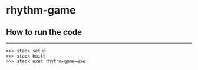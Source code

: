 # rhythm-game

## How to run the code
-----
```
>>> stack setup
>>> stack build
>>> stack exec rhythm-game-exe
```    